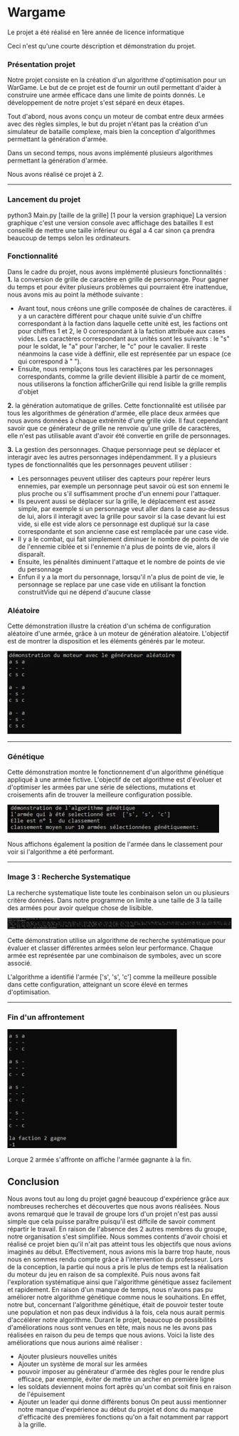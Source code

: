 # Wargame

Le projet a été réalisé en 1ère année de licence informatique

Ceci n'est qu'une courte déscription et démonstration du projet.

### Présentation projet

Notre projet consiste en la création d'un algorithme d'optimisation pour un WarGame. Le
but de ce projet est de fournir un outil permettant d'aider à construire une armée efficace dans
une limite de points donnés. Le développement de notre projet s'est séparé en deux étapes.

Tout d'abord, nous avons conçu un moteur de combat entre deux armées avec des règles simples,
le but du projet n'étant pas la création d'un simulateur de bataille complexe, mais bien la
conception d'algorithmes permettant la génération d'armée.

Dans un second temps, nous avons implémenté plusieurs algorithmes permettant la génération
d'armée.

Nous avons réalisé ce projet à 2.

---
### Lancement du projet
python3 Main.py [taille de la grille] [1 pour la version graphique]
La version graphique c'est une version console avec affichage des batailles
Il est conseillé de mettre une taille inférieur ou égal a 4 car sinon ça prendra beaucoup de temps selon les 
ordinateurs.


### Fonctionnalité

Dans le cadre du projet, nous avons implémenté plusieurs fonctionnalités :
**1.** la conversion de grille de caractère en grille de personnage. Pour gagner du temps et pour
éviter plusieurs problèmes qui pourraient être inattendue, nous avons mis au point la
méthode suivante :
- Avant tout, nous créons une grille composée de chaînes de caractères. il y a un
caractère différent pour chaque unité suivie d'un chiffre correspondant à la faction
dans laquelle cette unité est, les factions ont pour chiffres 1 et 2, le 0 correspondant
à la faction attribuée aux cases vides. Les caractères correspondant aux unités sont
les suivants : le "s" pour le soldat, le "a" pour l'archer, le "c" pour le cavalier. Il reste
néanmoins la case vide à déffinir, elle est représentée par un espace (ce qui correspond
à " ").
- Ensuite, nous remplaçons tous les caractères par les personnages correspondants,
comme la grille devient illisible à partir de ce moment, nous utiliserons la fonction
afficherGrille qui rend lisible la grille remplis d'objet

**2.** la génération automatique de grilles. Cette fonctionnalité est utilisée par tous les algorithmes
de génération d'armée, elle place deux armées que nous avons données à chaque
extrémité d'une grille vide. Il faut cependant savoir que ce générateur de grille ne renvoie
qu'une grille de caractères, elle n'est pas utilisable avant d'avoir été convertie en grille de
personnages.

**3.** La gestion des personnages. Chaque personnage peut se déplacer et interagir avec les
autres personnages indépendamment. Il y a plusieurs types de fonctionnalités que les
personnages peuvent utiliser :
- Les personnages peuvent utiliser des capteurs pour repérer leurs ennemies, par
exemple un personnage peut savoir où est son ennemi le plus proche ou s'il 
suffisamment proche d'un ennemi pour l'attaquer.
- Ils peuvent aussi se déplacer sur la grille, le déplacement est assez simple, par exemple
si un personnage veut aller dans la case au-dessus de lui, alors il interagit avec la
grille pour savoir si la case devant lui est vide, si elle est vide alors ce personnage
est dupliqué sur la case correspondante et son ancienne case est remplacée par une
case vide.
- Il y a le combat, qui fait simplement diminuer le nombre de points de vie de l'ennemie
ciblée et si l'ennemie n'a plus de points de vie, alors il disparaît.
- Ensuite, les pénalités diminuent l'attaque et le nombre de points de vie du personnage
- Enfun il y a la mort du personnage, lorsqu'il n'a plus de point de vie, le personnage
se replace par une case vide en utilisant la fonction construitVide qui ne dépend
d'aucune classe

### Aléatoire
Cette démonstration illustre la création d'un schéma de configuration aléatoire d'une armée, grâce à un moteur de génération aléatoire. L'objectif est de montrer la disposition et les éléments générés par le moteur.

![Aléatoire](./img/capture_debut_bataille.PNG)

---

### Génétique

Cette démonstration montre le fonctionnement d'un algorithme génétique appliqué à une armée fictive. L'objectif de cet algorithme est d'évoluer et d'optimiser les armées par une série de sélections, mutations et croisements afin de trouver la meilleure configuration possible.

![Génétique](./img/Capture_genetique.PNG)


Nous affichons également la position de l'armée dans le classement pour voir si l'algorithme a été performant.

---

### Image 3 : Recherche Systematique

La recherche systematique liste toute les conbinaison selon un ou plusieurs critère données. 
Dans notre programme on limite a une taille de 3 la taille des armées pour avoir quelque chose de lisibible.

![Systematique](./img/Capture_rs.PNG)

Cette démonstration utilise un algorithme de recherche systématique pour évaluer et classer différentes armées selon leur performance. Chaque armée est représentée par une combinaison de symboles, avec un score associé.

L'algorithme a identifié l'armée ['s', 's', 'c'] comme la meilleure possible dans cette configuration, atteignant un score élevé en termes d'optimisation.

---

### Fin d'un affrontement
![Fin d'un affrontement](./img/capture_fin_bataille.PNG)

Lorque 2 armée s'affronte on affiche l'armée gagnante à la fin.

## Conclusion
Nous avons tout au long du projet gagné beaucoup d'expérience grâce aux nombreuses
recherches et découvertes que nous avons réalisées. Nous avons remarqué que le travail de
groupe lors d'un projet n'est pas aussi simple que cela puisse paraître puisqu'il est diffcile de
savoir comment répartir le travail. En raison de l'absence des 2 autres membres du groupe,
notre organisation s'est simplifiée. Nous sommes contents d'avoir choisi et réalisé ce projet bien
qu'il n'ait pas atteint tous les objectifs que nous avions imaginés au début. Effectivement, nous
avions mis la barre trop haute, nous nous en sommes rendu compte grâce à l'intervention du
professeur. Lors de la conception, la partie qui nous a pris le plus de temps est la réalisation du
moteur du jeu en raison de sa complexité. Puis nous avons fait l'exploration systématique ainsi
que l'algorithme génétique assez facilement et rapidement. En raison d'un manque de temps,
nous n'avons pas pu améliorer notre algorithme génétique comme nous le souhaitions. En effet,
notre but, concernant l'algorithme génétique, était de pouvoir tester toute une population et
non pas deux individus à la fois, cela nous aurait permis d'accélérer notre algorithme. Durant
le projet, beaucoup de possibilités d'améliorations nous sont venues en tête, mais nous ne les
avons pas réalisées en raison du peu de temps que nous avions.
Voici la liste des améliorations que nous aurions aimé réaliser :
- Ajouter plusieurs nouvelles unités
- Ajouter un système de moral sur les armées
- pouvoir imposer au générateur d'armée des règles pour le rendre plus efficace, par exemple,
éviter de mettre un archer en première ligne
- les soldats deviennent moins fort après qu'un combat soit finis en raison de l'épuisement
- Ajouter un leader qui donne différents bonus
On peut aussi mentionner notre manque d'expérience au début du projet et donc du manque
d'efficacité des premières fonctions qu'on a fait notamment par rapport à la grille.